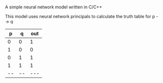 A simple neural network model written in C/C++

This model uses neural network principals to calculate the truth table for p --> q

|p |q |out|
|--|--|---|
|0 |0 |1  |
|1 |0 |0  |
|0 |1 |1  |
|1 |1 |1  |
|--|--|---|



